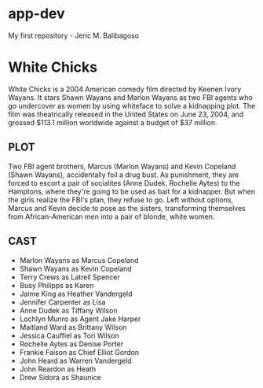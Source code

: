 # app-dev
My first repository - Jeric M. Balibagoso
# **White Chicks**
White Chicks is a 2004 American comedy film directed by Keenen Ivory Wayans. It stars Shawn Wayans and Marlon Wayans as two FBI agents who go undercover as women by using whiteface to solve a kidnapping plot. The film was theatrically released in the United States on June 23, 2004, and grossed $113.1 million worldwide against a budget of $37 million.

## **PLOT**
Two FBI agent brothers, Marcus (Marlon Wayans) and Kevin Copeland (Shawn Wayans), accidentally foil a drug bust. As punishment, they are forced to escort a pair of socialites (Anne Dudek, Rochelle Aytes) to the Hamptons, where they're going to be used as bait for a kidnapper. But when the girls realize the FBI's plan, they refuse to go. Left without options, Marcus and Kevin decide to pose as the sisters, transforming themselves from African-American men into a pair of blonde, white women.

## **CAST**
- Marlon Wayans as Marcus Copeland
- Shawn Wayans as Kevin Copeland
- Terry Crews as Latrell Spencer
- Busy Philipps as Karen
- Jaime King as Heather Vandergeld
- Jennifer Carpenter as Lisa
- Anne Dudek as Tiffany Wilson
- Lochlyn Munro as Agent Jake Harper
- Maitland Ward as Brittany Wilson
- Jessica Cauffiel as Tori Wilson
- Rochelle Aytes as Denise Porter
- Frankie Faison as Chief Elliot Gordon
- John Heard as Warren Vandergeld
- John Reardon as Heath
- Drew Sidora as Shaunice
